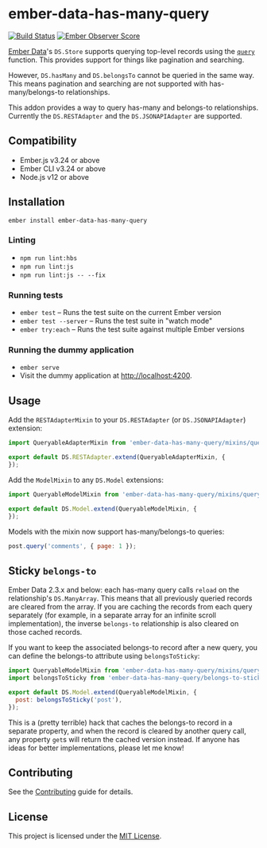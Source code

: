 # ember-data-has-many-query
[![Build Status](https://travis-ci.org/mdehoog/ember-data-has-many-query.svg?branch=master)](https://travis-ci.org/mdehoog/ember-data-has-many-query) [![Ember Observer Score](http://emberobserver.com/badges/ember-data-has-many-query.svg)](http://emberobserver.com/addons/ember-data-has-many-query)

[Ember Data](https://github.com/emberjs/data)'s `DS.Store` supports querying top-level records using the
[`query`](http://emberjs.com/api/data/classes/DS.Store.html#method_query) function. This provides support
for things like pagination and searching.

However, `DS.hasMany` and `DS.belongsTo` cannot be queried in the same way. This means pagination and searching are not
supported with has-many/belongs-to relationships.

This addon provides a way to query has-many and belongs-to relationships. Currently the `DS.RESTAdapter` and the
`DS.JSONAPIAdapter` are supported.

## Compatibility

* Ember.js v3.24 or above
* Ember CLI v3.24 or above
* Node.js v12 or above


## Installation

`ember install ember-data-has-many-query`

### Linting

* `npm run lint:hbs`
* `npm run lint:js`
* `npm run lint:js -- --fix`

### Running tests

* `ember test` – Runs the test suite on the current Ember version
* `ember test --server` – Runs the test suite in "watch mode"
* `ember try:each` – Runs the test suite against multiple Ember versions

### Running the dummy application

* `ember serve`
* Visit the dummy application at [http://localhost:4200](http://localhost:4200).

## Usage

Add the `RESTAdapterMixin` to your `DS.RESTAdapter` (or `DS.JSONAPIAdapter`) extension:

```javascript
import QueryableAdapterMixin from 'ember-data-has-many-query/mixins/queryable-adapter';

export default DS.RESTAdapter.extend(QueryableAdapterMixin, {
});
```

Add the `ModelMixin` to any `DS.Model` extensions:

```javascript
import QueryableModelMixin from 'ember-data-has-many-query/mixins/queryable-model';

export default DS.Model.extend(QueryableModelMixin, {
});
```

Models with the mixin now support has-many/belongs-to queries:

```javascript
post.query('comments', { page: 1 });
```

## Sticky `belongs-to`

Ember Data 2.3.x and below: each has-many query calls `reload` on the relationship's `DS.ManyArray`. This means that all previously
queried records are cleared from the array. If you are caching the records from each query separately
(for example, in a separate array for an infinite scroll implementation), the inverse `belongs-to`
relationship is also cleared on those cached records.

If you want to keep the associated belongs-to record after a new query, you can define the belongs-to
attribute using `belongsToSticky`:

```javascript
import QueryableModelMixin from 'ember-data-has-many-query/mixins/queryable-model';
import belongsToSticky from 'ember-data-has-many-query/belongs-to-sticky';

export default DS.Model.extend(QueryableModelMixin, {
  post: belongsToSticky('post'),
});
```

This is a (pretty terrible) hack that caches the belongs-to record in a separate property, and when the
record is cleared by another query call, any property `get`s will return the cached version instead. If
anyone has ideas for better implementations, please let me know!


Contributing
------------------------------------------------------------------------------

See the [Contributing](CONTRIBUTING.md) guide for details.


License
------------------------------------------------------------------------------

This project is licensed under the [MIT License](LICENSE.md).
